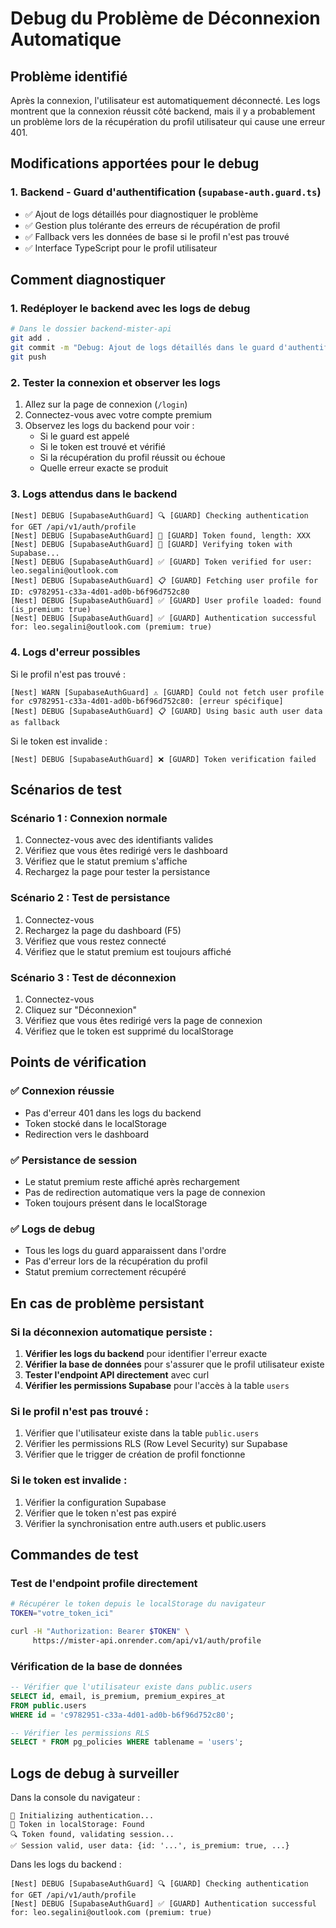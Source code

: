 # Debug du Problème de Déconnexion Automatique

## Problème identifié

Après la connexion, l'utilisateur est automatiquement déconnecté. Les logs montrent que la connexion réussit côté backend, mais il y a probablement un problème lors de la récupération du profil utilisateur qui cause une erreur 401.

## Modifications apportées pour le debug

### 1. Backend - Guard d'authentification (`supabase-auth.guard.ts`)
- ✅ Ajout de logs détaillés pour diagnostiquer le problème
- ✅ Gestion plus tolérante des erreurs de récupération de profil
- ✅ Fallback vers les données de base si le profil n'est pas trouvé
- ✅ Interface TypeScript pour le profil utilisateur

## Comment diagnostiquer

### 1. Redéployer le backend avec les logs de debug
```bash
# Dans le dossier backend-mister-api
git add .
git commit -m "Debug: Ajout de logs détaillés dans le guard d'authentification"
git push
```

### 2. Tester la connexion et observer les logs
1. Allez sur la page de connexion (`/login`)
2. Connectez-vous avec votre compte premium
3. Observez les logs du backend pour voir :
   - Si le guard est appelé
   - Si le token est trouvé et vérifié
   - Si la récupération du profil réussit ou échoue
   - Quelle erreur exacte se produit

### 3. Logs attendus dans le backend
```
[Nest] DEBUG [SupabaseAuthGuard] 🔍 [GUARD] Checking authentication for GET /api/v1/auth/profile
[Nest] DEBUG [SupabaseAuthGuard] 🔑 [GUARD] Token found, length: XXX
[Nest] DEBUG [SupabaseAuthGuard] 🔐 [GUARD] Verifying token with Supabase...
[Nest] DEBUG [SupabaseAuthGuard] ✅ [GUARD] Token verified for user: leo.segalini@outlook.com
[Nest] DEBUG [SupabaseAuthGuard] 📋 [GUARD] Fetching user profile for ID: c9782951-c33a-4d01-ad0b-b6f96d752c80
[Nest] DEBUG [SupabaseAuthGuard] ✅ [GUARD] User profile loaded: found (is_premium: true)
[Nest] DEBUG [SupabaseAuthGuard] ✅ [GUARD] Authentication successful for: leo.segalini@outlook.com (premium: true)
```

### 4. Logs d'erreur possibles
Si le profil n'est pas trouvé :
```
[Nest] WARN [SupabaseAuthGuard] ⚠️ [GUARD] Could not fetch user profile for c9782951-c33a-4d01-ad0b-b6f96d752c80: [erreur spécifique]
[Nest] DEBUG [SupabaseAuthGuard] 📋 [GUARD] Using basic auth user data as fallback
```

Si le token est invalide :
```
[Nest] DEBUG [SupabaseAuthGuard] ❌ [GUARD] Token verification failed
```

## Scénarios de test

### Scénario 1 : Connexion normale
1. Connectez-vous avec des identifiants valides
2. Vérifiez que vous êtes redirigé vers le dashboard
3. Vérifiez que le statut premium s'affiche
4. Rechargez la page pour tester la persistance

### Scénario 2 : Test de persistance
1. Connectez-vous
2. Rechargez la page du dashboard (F5)
3. Vérifiez que vous restez connecté
4. Vérifiez que le statut premium est toujours affiché

### Scénario 3 : Test de déconnexion
1. Connectez-vous
2. Cliquez sur "Déconnexion"
3. Vérifiez que vous êtes redirigé vers la page de connexion
4. Vérifiez que le token est supprimé du localStorage

## Points de vérification

### ✅ Connexion réussie
- Pas d'erreur 401 dans les logs du backend
- Token stocké dans le localStorage
- Redirection vers le dashboard

### ✅ Persistance de session
- Le statut premium reste affiché après rechargement
- Pas de redirection automatique vers la page de connexion
- Token toujours présent dans le localStorage

### ✅ Logs de debug
- Tous les logs du guard apparaissent dans l'ordre
- Pas d'erreur lors de la récupération du profil
- Statut premium correctement récupéré

## En cas de problème persistant

### Si la déconnexion automatique persiste :
1. **Vérifier les logs du backend** pour identifier l'erreur exacte
2. **Vérifier la base de données** pour s'assurer que le profil utilisateur existe
3. **Tester l'endpoint API directement** avec curl
4. **Vérifier les permissions Supabase** pour l'accès à la table `users`

### Si le profil n'est pas trouvé :
1. Vérifier que l'utilisateur existe dans la table `public.users`
2. Vérifier les permissions RLS (Row Level Security) sur Supabase
3. Vérifier que le trigger de création de profil fonctionne

### Si le token est invalide :
1. Vérifier la configuration Supabase
2. Vérifier que le token n'est pas expiré
3. Vérifier la synchronisation entre auth.users et public.users

## Commandes de test

### Test de l'endpoint profile directement
```bash
# Récupérer le token depuis le localStorage du navigateur
TOKEN="votre_token_ici"

curl -H "Authorization: Bearer $TOKEN" \
     https://mister-api.onrender.com/api/v1/auth/profile
```

### Vérification de la base de données
```sql
-- Vérifier que l'utilisateur existe dans public.users
SELECT id, email, is_premium, premium_expires_at 
FROM public.users 
WHERE id = 'c9782951-c33a-4d01-ad0b-b6f96d752c80';

-- Vérifier les permissions RLS
SELECT * FROM pg_policies WHERE tablename = 'users';
```

## Logs de debug à surveiller

Dans la console du navigateur :
```
🔐 Initializing authentication...
🔑 Token in localStorage: Found
🔍 Token found, validating session...
✅ Session valid, user data: {id: '...', is_premium: true, ...}
```

Dans les logs du backend :
```
[Nest] DEBUG [SupabaseAuthGuard] 🔍 [GUARD] Checking authentication for GET /api/v1/auth/profile
[Nest] DEBUG [SupabaseAuthGuard] ✅ [GUARD] Authentication successful for: leo.segalini@outlook.com (premium: true)
``` 